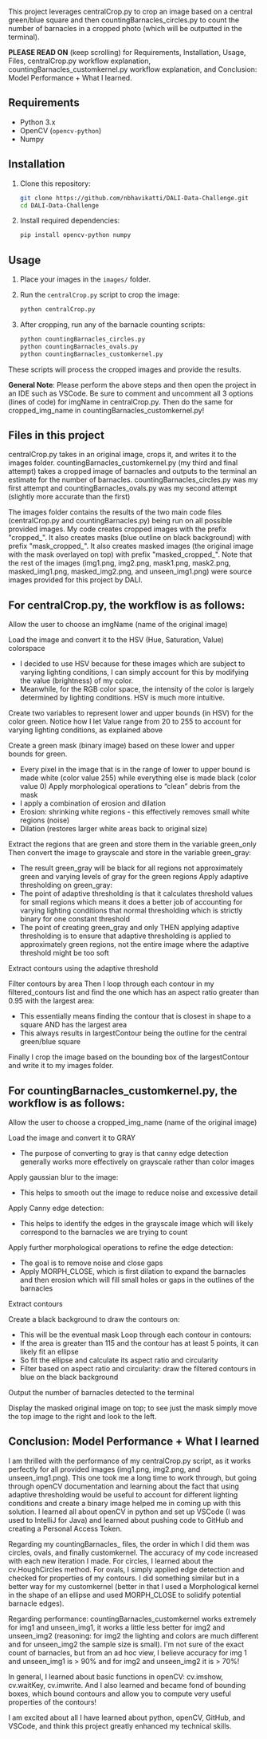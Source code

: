 This project leverages centralCrop.py to crop an image based on a central green/blue square and then countingBarnacles_circles.py to count the number of barnacles in a cropped photo (which will be outputted in the terminal). 

__PLEASE READ ON__ (keep scrolling) for Requirements, Installation, Usage, Files, centralCrop.py workflow explanation, countingBarnacles_customkernel.py workflow explanation, and Conclusion: Model Performance + What I learned.

## Requirements
- Python 3.x
- OpenCV (`opencv-python`)
- Numpy

## Installation

1. Clone this repository:

    ```bash
    git clone https://github.com/nbhavikatti/DALI-Data-Challenge.git
    cd DALI-Data-Challenge
    ```

2. Install required dependencies:

    ```bash
    pip install opencv-python numpy
    ```

## Usage

1. Place your images in the `images/` folder.
2. Run the `centralCrop.py` script to crop the image:

    ```bash
    python centralCrop.py
    ```

3. After cropping, run any of the barnacle counting scripts:

    ```bash
    python countingBarnacles_circles.py
    python countingBarnacles_ovals.py
    python countingBarnacles_customkernel.py
    ```

These scripts will process the cropped images and provide the results.

__General Note__: Please perform the above steps and then open the project in an IDE such as VSCode. Be sure to comment and uncomment all 3 options (lines of code) for imgName in centralCrop.py. Then do the same for cropped_img_name in countingBarnacles_customkernel.py!

## Files in this project

centralCrop.py takes in an original image, crops it, and writes it to the images folder. 
countingBarnacles_customkernel.py (my third and final attempt) takes a cropped image of barnacles and outputs to the terminal an estimate for the number of barnacles.
countingBarnacles_circles.py was my first attempt and countingBarnacles_ovals.py was my second attempt (slightly more accurate than the first)

The images folder contains the results of the two main code files (centralCrop.py and countingBarnacles.py) being run on all possible provided images.
My code creates cropped images with the prefix "cropped_". It also creates masks (blue outline on black background) with prefix "mask_cropped_".
It also creates masked images (the original image with the mask overlayed on top) with prefix "masked_cropped_".
Note that the rest of the images (img1.png, img2.png, mask1.png, mask2.png, masked_img1.png, masked_img2.png, and unseen_img1.png) were source images provided for this project by DALI.

## __For centralCrop.py, the workflow is as follows:__

Allow the user to choose an imgName (name of the original image)

Load the image and convert it to the HSV (Hue, Saturation, Value) colorspace
- I decided to use HSV because for these images which are subject to varying lighting conditions, I can simply account for this by modifying the value (brightness) of my color. 
- Meanwhile, for the RGB color space, the intensity of the color is largely determined by lighting conditions. HSV is much more intuitive.
  
Create two variables to represent lower and upper bounds (in HSV) for the color green. Notice how I let Value range from 20 to 255 to account for varying lighting conditions, as explained above

Create a green mask (binary image) based on these lower and upper bounds for green.
- Every pixel in the image that is in the range of lower to upper bound is made white (color value 255) while everything else is made black (color value 0)
Apply morphological operations to “clean” debris from the mask
- I apply a combination of erosion and dilation
- Erosion: shrinking white regions - this effectively removes small white regions (noise)
- Dilation (restores larger white areas back to original size)
  
Extract the regions that are green and store them in the variable green_only
Then convert the image to grayscale and store in the variable green_gray:
- The result green_gray will be black for all regions not approximately green and varying levels of gray for the green regions
Apply adaptive thresholding on green_gray:
- The point of adaptive thresholding is that it calculates threshold values for small regions which means it does a better job of accounting for varying lighting conditions that normal thresholding which is strictly binary for one constant threshold
- The point of creating green_gray and only THEN applying adaptive thresholding is to ensure that adaptive thresholding is applied to approximately green regions, not the entire image where the adaptive threshold might be too soft
  
Extract contours using the adaptive threshold

Filter contours by area
Then I loop through each contour in my filtered_contours list and find the one which has an aspect ratio greater than 0.95 with the largest area:
- This essentially means finding the contour that is closest in shape to a square AND has the largest area
- This always results in largestContour being the outline for the central green/blue square
  
Finally I crop the image based on the bounding box of the largestContour and write it to my images folder.

## __For countingBarnacles_customkernel.py, the workflow is as follows:__

Allow the user to choose a cropped_img_name (name of the original image)

Load the image and convert it to GRAY
- The purpose of converting to gray is that canny edge detection generally works more effectively on grayscale rather than color images
  
Apply gaussian blur to the image:
- This helps to smooth out the image to reduce noise and excessive detail
  
Apply Canny edge detection:
- This helps to identify the edges in the grayscale image which will likely correspond to the barnacles we are trying to count
  
Apply further morphological operations to refine the edge detection:
- The goal is to remove noise and close gaps
- Apply MORPH_CLOSE, which is first dilation to expand the barnacles and then erosion which will fill small holes or gaps in the outlines of the barnacles
  
Extract contours

Create a black background to draw the contours on:
- This will be the eventual mask
Loop through each contour in contours:
- If the area is greater than 115 and the contour has at least 5 points, it can likely fit an ellipse
- So fit the ellipse and calculate its aspect ratio and circularity
- Filter based on aspect ratio and circularity: draw the filtered contours in blue on the black background
  
Output the number of barnacles detected to the terminal

Display the masked original image on top; to see just the mask simply move the top image to the right and look to the left.

## Conclusion: Model Performance + What I learned

I am thrilled with the performance of my centralCrop.py script, as it works perfectly for all provided images (img1.png, img2.png, and unseen_img1.png). This one took me a long time to work through, but going through openCV documentation and learning about the fact that using adaptive thresholding would be useful to account for different lighting conditions and create a binary image helped me in coming up with this solution. I learned all about openCV in python and set up VSCode (I was used to IntelliJ for Java) and learned about pushing code to GitHub and creating a Personal Access Token. 

Regarding my countingBarnacles_ files, the order in which I did them was circles, ovals, and finally customkernel. The accuracy of my code increased with each new iteration I made. For circles, I learned about the cv.HoughCircles method. For ovals, I simply applied edge detection and checked for properties of my contours. I did something similar but in a better way for my customkernel (better in that I used a Morphological kernel in the shape of an ellipse and used MORPH_CLOSE to solidify potential barnacle edges). 

Regarding performance: countingBarnacles_customkernel works extremely for img1 and unseen_img1, it works a little less better for img2 and unseen_img2 (reasoning: for img2 the lighting and colors are much different and for unseen_img2 the sample size is small). I'm not sure of the exact count of barnacles, but from an ad hoc view, I believe accuracy for img 1 and unseen_img1 is > 90% and for img2 and unseen_img2 it is > 70%!

In general, I learned about basic functions in openCV: cv.imshow, cv.waitKey, cv.imwrite. And I also learned and became fond of bounding boxes, which bound contours and allow you to compute very useful properties of the contours!

I am excited about all I have learned about python, openCV, GitHub, and VSCode, and think this project greatly enhanced my technical skills.


